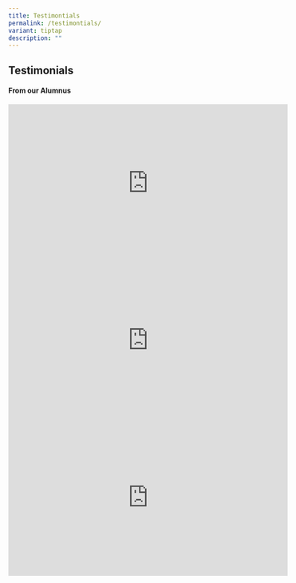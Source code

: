 ```yaml
---
title: Testimontials
permalink: /testimontials/
variant: tiptap
description: ""
---
```

<h2>Testimonials</h2>
<h4>From our Alumnus</h4>
<div class="iframe-wrapper">
<iframe height="315" width="560" allowfullscreen="true" frameborder="0" src="https://www.youtube.com/embed/S4p85GnwVdw"></iframe>
</div>
<div class="iframe-wrapper">
<iframe height="315" width="560" allowfullscreen="true" frameborder="0" src="https://www.youtube.com/embed/lBc3XckUzK8"></iframe>
</div>
<div class="iframe-wrapper">
<iframe height="315" width="560" allowfullscreen="true" frameborder="0" src="https://www.youtube.com/embed/N7-zwZ6JCvo"></iframe>
</div>
<p></p>
<p></p>